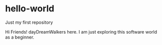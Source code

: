 # hello-world
Just my first repository

Hi Friends!
dayDreamWalkers here.
I am just exploring this software world as a beginner. 
